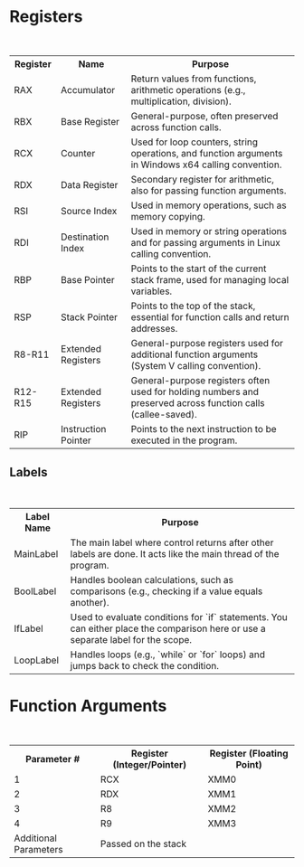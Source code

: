 <h1>Registers</h1>
<br>
<table>
  <tr>
    <th>Register</th>
    <th>Name</th>
    <th>Purpose</th>
  </tr>
  <tr>
    <td>RAX</td>
    <td>Accumulator</td>
    <td>Return values from functions, arithmetic operations (e.g., multiplication, division).</td>
  </tr>
  <tr>
    <td>RBX</td>
    <td>Base Register</td>
    <td>General-purpose, often preserved across function calls.</td>
  </tr>
  <tr>
    <td>RCX</td>
    <td>Counter</td>
    <td>Used for loop counters, string operations, and function arguments in Windows x64 calling convention.</td>
  </tr>
  <tr>
    <td>RDX</td>
    <td>Data Register</td>
    <td>Secondary register for arithmetic, also for passing function arguments.</td>
  </tr>
  <tr>
    <td>RSI</td>
    <td>Source Index</td>
    <td>Used in memory operations, such as memory copying.</td>
  </tr>
  <tr>
    <td>RDI</td>
    <td>Destination Index</td>
    <td>Used in memory or string operations and for passing arguments in Linux calling convention.</td>
  </tr>
  <tr>
    <td>RBP</td>
    <td>Base Pointer</td>
    <td>Points to the start of the current stack frame, used for managing local variables.</td>
  </tr>
  <tr>
    <td>RSP</td>
    <td>Stack Pointer</td>
    <td>Points to the top of the stack, essential for function calls and return addresses.</td>
  </tr>
  <tr>
    <td>R8-R11</td>
    <td>Extended Registers</td>
    <td>General-purpose registers used for additional function arguments (System V calling convention).</td>
  </tr>
  <tr>
    <td>R12-R15</td>
    <td>Extended Registers</td>
    <td>General-purpose registers often used for holding numbers and preserved across function calls (callee-saved).</td>
  </tr>
  <tr>
    <td>RIP</td>
    <td>Instruction Pointer</td>
    <td>Points to the next instruction to be executed in the program.</td>
  </tr>
</table>

<h2>Labels</h2>
<br>
<table>
  <tr>
    <th>Label Name</th>
    <th>Purpose</th>
  </tr>
  <tr>
    <td>MainLabel</td>
    <td>The main label where control returns after other labels are done. It acts like the main thread of the program.</td>
  </tr>
  <tr>
    <td>BoolLabel</td>
    <td>Handles boolean calculations, such as comparisons (e.g., checking if a value equals another).</td>
  </tr>
  <tr>
    <td>IfLabel</td>
    <td>Used to evaluate conditions for `if` statements. You can either place the comparison here or use a separate label for the scope.</td>
  </tr>
  <tr>
    <td>LoopLabel</td>
    <td>Handles loops (e.g., `while` or `for` loops) and jumps back to check the condition.</td>
  </tr>
</table>

<h1>Function Arguments</h1>
<br>

<table>
  <tr>
    <th>Parameter #</th>
    <th>Register (Integer/Pointer)</th>
    <th>Register (Floating Point)</th>
  </tr>
  <tr>
    <td>1</td>
    <td>RCX</td>
    <td>XMM0</td>
  </tr>
  <tr>
    <td>2</td>
    <td>RDX</td>
    <td>XMM1</td>
  </tr>
  <tr>
    <td>3</td>
    <td>R8</td>
    <td>XMM2</td>
  </tr>
  <tr>
    <td>4</td>
    <td>R9</td>
    <td>XMM3</td>
  </tr>
  <tr>
    <td>Additional Parameters</td>
    <td colspan="2">Passed on the stack</td>
  </tr>
</table>
